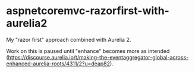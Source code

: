 # aspnetcoremvc-razorfirst-with-aurelia2
My "razor first" approach combined with Aurelia 2.

Work on this is paused until "enhance" becomes more as intended (https://discourse.aurelia.io/t/making-the-eventaggregator-global-across-enhanced-aurelia-roots/4311/2?u=deap82). 
